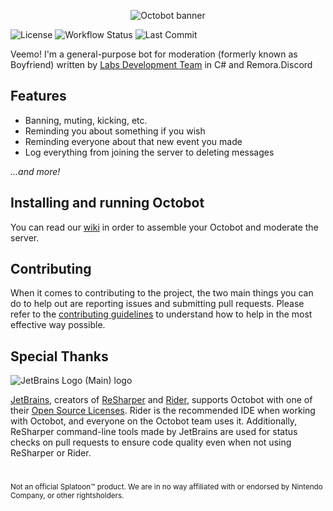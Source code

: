 <p align="center">
    <img src="https://mctaylors.ddns.net/cdn/octobot-banner.png" alt="Octobot banner"/>
</p>

![License](https://img.shields.io/github/license/LabsDevelopment/Octobot)
![Workflow Status](https://img.shields.io/github/actions/workflow/status/LabsDevelopment/Octobot/.github/workflows/build-push.yml?branch=master&logo=ReSharper)
![Last Commit](https://img.shields.io/github/last-commit/LabsDevelopment/Octobot)

Veemo! I'm a general-purpose bot for moderation (formerly known as Boyfriend) written by [Labs Development Team](https://github.com/LabsDevelopment) in C# and Remora.Discord

## Features

* Banning, muting, kicking, etc.
* Reminding you about something if you wish
* Reminding everyone about that new event you made
* Log everything from joining the server to deleting messages

*...and more!*

## Installing and running Octobot

You can read our [wiki](https://github.com/LabsDevelopment/Octobot/wiki) in order to assemble your Octobot and
moderate the server.

## Contributing

When it comes to contributing to the project, the two main things you can do to help out are reporting issues and
submitting pull requests. Please refer to the [contributing guidelines](CONTRIBUTING.md) to understand how to help in
the most effective way possible.

## Special Thanks

![JetBrains Logo (Main) logo](https://resources.jetbrains.com/storage/products/company/brand/logos/jb_beam.svg)

[JetBrains](https://www.jetbrains.com/), creators of [ReSharper](https://www.jetbrains.com/resharper)
and [Rider](https://www.jetbrains.com/rider), supports Octobot with one of
their [Open Source Licenses](https://jb.gg/OpenSourceSupport).
Rider is the recommended IDE when working with Octobot, and everyone on the Octobot team uses it.
Additionally, ReSharper command-line tools made by JetBrains are used for status checks on pull requests to ensure code
quality even when not using ReSharper or Rider.

#
<sup>Not an official Splatoon™ product. We are in no way affiliated with or endorsed by Nintendo Company, or other rightsholders.</sup>
